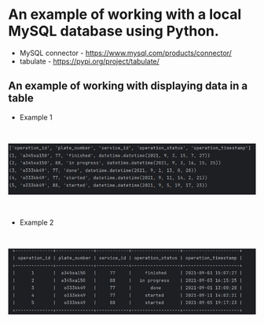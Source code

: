 #  An example of working with a local MySQL database using Python. 


* MySQL connector - https://www.mysql.com/products/connector/
* tabulate - https://pypi.org/project/tabulate/

## An example of working with displaying data in a table
* Example 1
<br>
<p>
<img src="resources/images/variant_1.JPG" alt="variant_1"/>
</p>
<br>

* Example 2
<br>
<p >
<img src="resources/images/variant_2.JPG" alt="variant_2"/>
</p>
<br>
